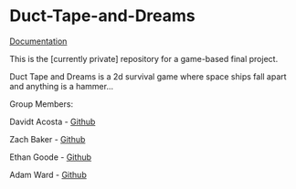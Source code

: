 # Duct-Tape-and-Dreams

[Documentation](https://docs.google.com/document/d/1MfGL81AGXvoAXpJSSHrIRQcmGpD3-zGf5BHsP8V3hJ4/edit?usp=sharing)

This is the [currently private] repository for a game-based final project.

Duct Tape and Dreams is a 2d survival game where space ships fall apart and anything is a hammer...

Group Members:

Davidt Acosta - [Github](https://github.com/davidacleon)

Zach Baker    - [Github](https://github.com/FloatingToa5t)

Ethan Goode   - [Github](https://github.com/Inventor4life)

Adam Ward     - [Github](https://github.com/Bioticcc)

